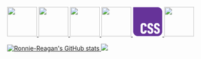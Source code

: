 <p>
    <a href="https://en.wikipedia.org/wiki/C_(programming_language)">
        <img src="https://raw.githubusercontent.com/danielcranney/profileme-dev/refs/heads/main/public/icons/skills/c-colored.svg"  width="69" height="69"/>
    </a>
    <a href="https://isocpp.org/">
        <img src="https://raw.githubusercontent.com/danielcranney/profileme-dev/refs/heads/main/public/icons/skills/cplusplus-colored.svg"  width="69" height="69"/>
    </a>
    <a href="https://www.lua.org/">
        <img src="https://upload.wikimedia.org/wikipedia/commons/thumb/c/cf/Lua-Logo.svg/600px-Lua-Logo.svg.png?20169107024942"  width="69" height="69"/>
    </a>
    <a href="https://developer.mozilla.org/en-US/docs/Web/HTML">
        <img src="https://raw.githubusercontent.com/danielcranney/profileme-dev/refs/heads/main/public/icons/skills/html5-colored.svg"  width="69" height="69"/>
    </a>
    <a href="https://developer.mozilla.org/en-US/docs/Web/CSS">
        <img src="https://raw.githubusercontent.com/danielcranney/profileme-dev/refs/heads/main/public/icons/skills/css3-colored.svg"  width="69" height="69"/>
    </a>
    <a href="https://developer.mozilla.org/en-US/docs/Learn/Getting_started_with_the_web/JavaScript_basics">
        <img src="https://raw.githubusercontent.com/danielcranney/profileme-dev/refs/heads/main/public/icons/skills/javascript-colored.svg"  width="69" height="69"/>
    </a>
</p>
<a href="http://www.github.com/Ronnie-Reagan"><img src="https://github-readme-stats.vercel.app/api?username=Ronnie-Reagan&show_icons=true&hide=&count_private=true&title_color=6a0dad&text_color=6a0dad&icon_color=6a0dad&bg_color=000000&hide_border=false&show_icons=true" alt="Ronnie-Reagan's GitHub stats" />
</a>
<a href="http://www.github.com/Ronnie-Reagan"><img src="https://github-readme-streak-stats.herokuapp.com/?user=Ronnie-Reagan&stroke=6a0dad&background=000000&ring=6a0dad&fire=6a0dad&currStreakNum=6a0dad&currStreakLabel=6a0dad&sideNums=6a0dad&sideLabels=6a0dad&dates=6a0dad&hide_border=false" />
</a>
